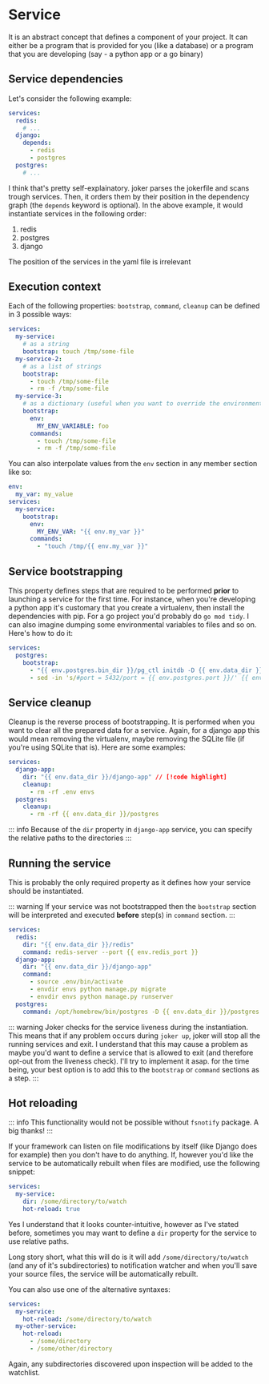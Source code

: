 # Service

It is an abstract concept that defines a component of your project. It can either be a program that is provided for you (like a database) or a program that you are developing (say - a python app or a go binary)

## Service dependencies

Let's consider the following example:

```yaml
services:
  redis:
    # ...
  django:
    depends:
      - redis
      - postgres
  postgres:
    # ...
```

I think that's pretty self-explainatory. joker parses the jokerfile and scans trough services. Then, it orders them by their position in the dependency graph (the `depends` keyword is optional). In the above example, it would instantiate services in the following order:

1. redis
2. postgres
3. django

The position of the services in the yaml file is irrelevant

## Execution context

Each of the following properties: `bootstrap`, `command`, `cleanup` can be defined in 3 possible ways:

```yaml
services:
  my-service:
    # as a string
    bootstrap: touch /tmp/some-file
  my-service-2:
    # as a list of strings
    bootstrap:
      - touch /tmp/some-file
      - rm -f /tmp/some-file
  my-service-3:
    # as a dictionary (useful when you want to override the environment variables)
    bootstrap:
      env:
        MY_ENV_VARIABLE: foo
      commands:
        - touch /tmp/some-file
        - rm -f /tmp/some-file
```

You can also interpolate values from the `env` section in any member section like so:

```yaml
env:
  my_var: my_value
services:
  my-service:
    bootstrap:
      env:
        MY_ENV_VAR: "{{ env.my_var }}"
      commands:
        - "touch /tmp/{{ env.my_var }}"
```

## Service bootstrapping

This property defines steps that are required to be performed **prior** to launching a service for the first time. For instance, when you're developing a python app it's customary that you create a virtualenv, then install the dependencies with pip. For a go project you'd probably do `go mod tidy`. I can also imagine dumping some environmental variables to files and so on. Here's how to do it:

```yaml
services:
  postgres:
    bootstrap:
      - "{{ env.postgres.bin_dir }}/pg_ctl initdb -D {{ env.data_dir }}/postgres"
      - sed -in 's/#port = 5432/port = {{ env.postgres.port }}/' {{ env.data_dir }}/postgres/postgresql.conf
```

## Service cleanup

Cleanup is the reverse process of bootstrapping. It is performed when you want to clear all the prepared data for a service. Again, for a django app this would mean removing the virtualenv, maybe removing the SQLite file (if you're using SQLite that is). Here are some examples:

```yaml
services:
  django-app:
    dir: "{{ env.data_dir }}/django-app" // [!code highlight]
    cleanup:
      - rm -rf .env envs
  postgres:
    cleanup:
      - rm -rf {{ env.data_dir }}/postgres
```

::: info
Because of the `dir` property in `django-app` service, you can specify the relative paths to the directories
:::

## Running the service

This is probably the only required property as it defines how your service should be instantiated.

::: warning
If your service was not bootstrapped then the `bootstrap` section will be interpreted and executed **before** step(s) in `command` section.
:::

```yaml
services:
  redis:
    dir: "{{ env.data_dir }}/redis"
    command: redis-server --port {{ env.redis_port }}
  django-app:
    dir: "{{ env.data_dir }}/django-app"
    command:
      - source .env/bin/activate
      - envdir envs python manage.py migrate
      - envdir envs python manage.py runserver
  postgres:
    command: /opt/homebrew/bin/postgres -D {{ env.data_dir }}/postgres
```

::: warning
Joker checks for the service liveness during the instantiation. This means that if any problem occurs during `joker up`, joker will stop all the running services and exit. I understand that this may cause a problem as maybe you'd want to define a service that is allowed to exit (and therefore opt-out from the liveness check). I'll try to implement it asap. for the time being, your best option is to add this to the `bootstrap` or `command` sections as a step.
:::

## Hot reloading

::: info
This functionality would not be possible without `fsnotify` package. A big thanks!
:::

If your framework can listen on file modifications by itself (like Django does for example) then you don't have to do anything. If, however you'd like the service to be automatically rebuilt when files are modified, use the following snippet:

```yaml
services:
  my-service:
    dir: /some/directory/to/watch
    hot-reload: true
```

Yes I understand that it looks counter-intuitive, however as I've stated before, sometimes you may want to define a `dir` property for the service to use relative paths.

Long story short, what this will do is it will add `/some/directory/to/watch` (and any of it's subdirectories) to notification watcher and when you'll save your source files, the service will be automatically rebuilt.

You can also use one of the alternative syntaxes:

```yaml
services:
  my-service:
    hot-reload: /some/directory/to/watch
  my-other-service:
    hot-reload:
      - /some/directory
      - /some/other/directory
```

Again, any subdirectories discovered upon inspection will be added to the watchlist.
